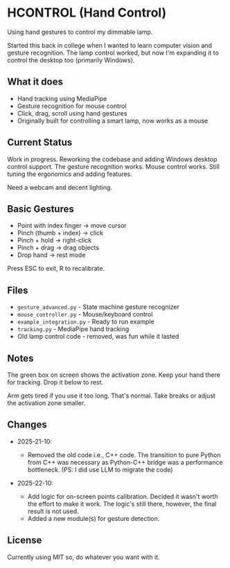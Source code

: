 # HCONTROL (Hand Control)

Using hand gestures to control my dimmable lamp.

Started this back in college when I wanted to learn computer vision and gesture recognition. The lamp control worked,
but now I'm expanding it to control the desktop too (primarily Windows).

## What it does

- Hand tracking using MediaPipe
- Gesture recognition for mouse control
- Click, drag, scroll using hand gestures
- Originally built for controlling a smart lamp, now works as a mouse

## Current Status

Work in progress. Reworking the codebase and adding Windows desktop control support.
The gesture recognition works. Mouse control works. Still tuning the ergonomics and adding features.

Need a webcam and decent lighting.

## Basic Gestures

- Point with index finger → move cursor
- Pinch (thumb + index) → click
- Pinch + hold → right-click
- Pinch + drag → drag objects
- Drop hand → rest mode

Press ESC to exit, R to recalibrate.

## Files

- `gesture_advanced.py` - State machine gesture recognizer
- `mouse_controller.py` - Mouse/keyboard control
- `example_integration.py` - Ready to run example
- `tracking.py` - MediaPipe hand tracking
- Old lamp control code - removed, was fun while it lasted

## Notes

The green box on screen shows the activation zone. Keep your hand there for tracking. Drop it below to rest.

Arm gets tired if you use it too long. That's normal. Take breaks or adjust the activation zone smaller.

## Changes

- 2025-21-10:
    - Removed the old code i.e., C++ code. The transition to pure Python from C++ was necessary as Python-C++ bridge was
      a performance bottleneck. (PS: I did use LLM to migrate the code)

- 2025-22-10:
    - Add logic for on-screen points calibration. Decided it wasn't worth the effort to make it work. The logic's still
      there, however, the final result is not used.
    - Added a new module(s) for gesture detection.

## License

Currently using MIT so, do whatever you want with it.

